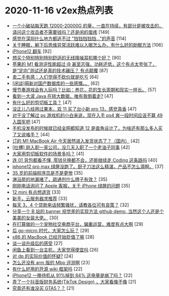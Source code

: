 # 2020-11-16 v2ex热点列表

+ [一个小破站每天跑 12000-20000G 的量，一直在持续，有部分是被攻击的，请问这个攻击者不需要钱吗？还是闲的蛋疼](https://www.v2ex.com/t/725731#reply149) [149]
+ [感觉在深圳什么地方都逃不过 "铛铛铛铛铛..."的声音](https://www.v2ex.com/t/725648#reply114) [114]
+ [关于睡眠，躺下后思维异常活跃难以入眠怎么办，有什么好的助眠方法](https://www.v2ex.com/t/725598#reply106) [106]
+ [iPhone12 翻车](https://www.v2ex.com/t/725607#reply92) [92]
+ [想买个特别特别特别舒适的无线降噪耳机哪个好？](https://www.v2ex.com/t/725606#reply90) [90]
+ [苹果的 M1 看测评性能超过 i9 甚至志强，功耗还低，这个有点太夸张了，是“定向”测试还是真的技术碾压？ 有点颠覆](https://www.v2ex.com/t/725671#reply87) [87]
+ [卖二手有感：人们觉得不砍价就是吃亏](https://www.v2ex.com/t/725634#reply64) [64]
+ [[闲谈]萌新对国产数据库的一些感慨。。](https://www.v2ex.com/t/725612#reply62) [62]
+ [慢节奏游戏会有人玩吗？比如：养花，花的生长周期和现实一样长。](https://www.v2ex.com/t/725672#reply57) [57]
+ [看到一大波 Java 在转大数据，唯有我倒着走?](https://www.v2ex.com/t/725776#reply47) [47]
+ [有什么好的剪切板工具？](https://www.v2ex.com/t/725596#reply47) [47]
+ [没正儿八经用过果本，双 11 买了台小新 pro 13，感觉真香](https://www.v2ex.com/t/725602#reply47) [47]
+ [对于没了解过 ps 游戏机的小白来说，现在入手 ps4 爽一段时间应该不算 49 入国军吧](https://www.v2ex.com/t/725757#reply47) [47]
+ [手机没发布的时候就已经全网都知道 12 是直角设计了，为啥还有那么多人买了又说咯手？](https://www.v2ex.com/t/725756#reply44) [44]
+ [订的 M1 MacBook Air 今天居然进入发货状态了？（国内）](https://www.v2ex.com/t/725824#reply42) [42]
+ [[吐槽] 刚入职一家公司，没几天入职了一个老油子同事](https://www.v2ex.com/t/725685#reply42) [42]
+ [大家用剪切板软件的场景多吗？](https://www.v2ex.com/t/725681#reply41) [41]
+ [连 01 背包都看不懂, 零钱兑换都不会，还能继续走 Coding 这条路吗](https://www.v2ex.com/t/725721#reply40) [40]
+ [iphone12 pro max 绿屏没跑了。厨子刀法这么精湛，产品不怎么滴啊。](https://www.v2ex.com/t/725623#reply37) [37]
+ [35 岁的前端程序员是不是更惨](https://www.v2ex.com/t/725617#reply35) [35]
+ [淋浴房的地漏堵了，疏通剂什么牌子有效？](https://www.v2ex.com/t/725652#reply35) [35]
+ [刚刚电话询问了 Apple 客服，关于 iPhone 绿屏的问题](https://www.v2ex.com/t/725673#reply35) [35]
+ [12 mini 有点想退货](https://www.v2ex.com/t/725604#reply33) [33]
+ [新手，云服务器求推荐](https://www.v2ex.com/t/725687#reply33) [33]
+ [每天 3、4 个贷款电话频繁骚扰，请教各位可有良策？](https://www.v2ex.com/t/725850#reply32) [32]
+ [分享一个 B 站的 banner 视觉差的实现方法 github demo, 当然这个人还是个美美的女装大佬。](https://www.v2ex.com/t/725642#reply30) [30]
+ [在打算做的一个宠物社交电商平台，偏重运营，难度有点大啊](https://www.v2ex.com/t/725691#reply29) [29]
+ [后 go-micro 时代，大家怎么玩？](https://www.v2ex.com/t/725719#reply29) [29]
+ [x86 的 MacBook 已经开始贬值了嘛](https://www.v2ex.com/t/725675#reply28) [28]
+ [谈一谈升级后的感受](https://www.v2ex.com/t/725624#reply27) [27]
+ [闲鱼上看到一台主机，大家觉得便宜吗](https://www.v2ex.com/t/725651#reply26) [26]
+ [对 dp 的实际价值的怀疑?](https://www.v2ex.com/t/725619#reply24) [24]
+ [怎么还没有 arm 版的 Mbp 评测啊](https://www.v2ex.com/t/725670#reply23) [23]
+ [有什么好用的开源 wiki 框架吗](https://www.v2ex.com/t/725777#reply22) [22]
+ [iPhone12 一晚待机从 91%掉到 84% 这电量是崩了吗？](https://www.v2ex.com/t/725594#reply22) [22]
+ [弄了一个抖音版财务系统(TikTok Design) ，大家看像不像](https://www.v2ex.com/t/725798#reply21) [21]
+ [究竟还有谁没买 GTA5？？](https://www.v2ex.com/t/725799#reply21) [21]

